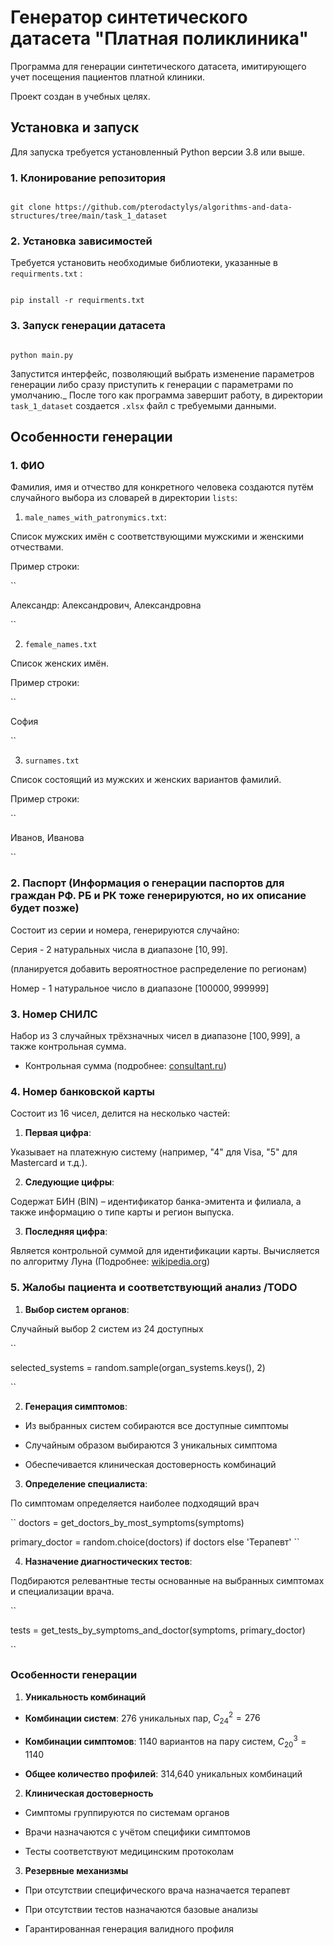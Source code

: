﻿
  

# Генератор синтетического датасета "Платная поликлиника"

  

  

  

Программа для генерации синтетического датасета, имитирующего учет посещения пациентов платной клиники.

  

  

Проект создан в учебных целях.

  

  

  

## Установка и запуск

  

  

Для запуска требуется установленный Python версии 3.8 или выше.

  

  

  

### 1. Клонирование репозитория

  

  

```

git clone https://github.com/pterodactylys/algorithms-and-data-structures/tree/main/task_1_dataset

```

  

  

### 2. Установка зависимостей

  

  

Требуется установить необходимые библиотеки, указанные в ``requirments.txt`` :

  

  

```

pip install -r requirments.txt

```

  

  

### 3. Запуск генерации датасета

  

  

```

python main.py

```

  

  
Запустится интерфейс, позволяющий выбрать изменение параметров генерации либо сразу приступить к генерации с параметрами по умолчанию._ 
После того как программа завершит работу, в директории ``task_1_dataset`` создается ``.xlsx`` файл с требуемыми данными.

  

  

  

## Особенности генерации

  

  

  

### 1. ФИО

  

  

Фамилия, имя и отчество для конкретного человека создаются путём случайного выбора из словарей в директории ``lists``:

  

  

1.  ``male_names_with_patronymics.txt``:

  

  

Список мужских имён с соответствующими мужскими и женскими отчествами.

  

  

Пример строки:

  

  

``

Александр: Александрович, Александровна

``

  

  

  

2.  ``female_names.txt``

  

  

Список женских имён.

  

  

Пример строки:

  

  

``

София

``

  

  

  

3.  ``surnames.txt``

  

  

Список состоящий из мужских и женских вариантов фамилий.

  

  

Пример строки:

  

  

``

Иванов, Иванова

``

  

  

### 2. Паспорт (Информация о генерации паспортов для граждан РФ. РБ и РК тоже генерируются, но их описание будет позже)

  

Состоит из серии и номера, генерируются случайно:

  

  

Серия - 2 натуральных числа в диапазоне $[10, 99]$.

  

(планируется добавить вероятностное распределение по регионам)

  

  

Номер - 1 натуральное число в диапазоне $[100000, 999999]$

  

  

### 3. Номер СНИЛС

  

  

Набор из 3 случайных трёхзначных чисел в диапазоне $[100, 999]$, а также контрольная сумма.

  

+ Контрольная сумма (подробнее: [consultant.ru](https://www.consultant.ru/document/cons_doc_LAW_142584/1d9155a863a5949b14b95ecbb536aa84856a2a2e/))

  

### 4. Номер банковской карты

  

Состоит из 16 чисел, делится на несколько частей:

  

1.  **Первая цифра**:

  

Указывает на платежную систему (например, "4" для Visa, "5" для Mastercard и т.д.).

  

  

2.  **Следующие цифры**:

  

Содержат БИН (BIN) – идентификатор банка-эмитента и филиала, а также информацию о типе карты и регион выпуска.

  

  

3.  **Последняя цифра**:

  

Является контрольной суммой для идентификации карты. Вычисляется по алгоритму Луна (Подробнее: [wikipedia.org](https://ru.wikipedia.org/wiki/%D0%90%D0%BB%D0%B3%D0%BE%D1%80%D0%B8%D1%82%D0%BC_%D0%9B%D1%83%D0%BD%D0%B0))

  

### 5. Жалобы пациента и соответствующий анализ /TODO

1.  **Выбор систем органов**:

  

Случайный выбор 2 систем из 24 доступных

  

``

selected_systems = random.sample(organ_systems.keys(), 2)

``

  

2.  **Генерация симптомов**:

  

- Из выбранных систем собираются все доступные симптомы

- Случайным образом выбираются 3 уникальных симптома

- Обеспечивается клиническая достоверность комбинаций

  

3.  **Определение специалиста**:

  

По симптомам определяется наиболее подходящий врач

``
doctors = get_doctors_by_most_symptoms(symptoms)

primary_doctor = random.choice(doctors) if doctors else 'Терапевт'
``

  

4.  **Назначение диагностических тестов**:

  

Подбираются релевантные тесты основанные на выбранных симптомах и специализации врача.

``

tests = get_tests_by_symptoms_and_doctor(symptoms, primary_doctor)

``

### Особенности генерации

  

1.  **Уникальность комбинаций**

  

-  **Комбинации систем**: 276 уникальных пар, $С _{24}^2 = 276$

-  **Комбинации симптомов**: 1140 вариантов на пару систем, $С_{20}^{3} = 1140$

-  **Общее количество профилей**: 314,640 уникальных комбинаций

  

2.  **Клиническая достоверность**

  

- Симптомы группируются по системам органов

- Врачи назначаются c учётом специфики симптомов

- Тесты соответствуют медицинским протоколам

  

3.  **Резервные механизмы**

  

- При отсутствии специфического врача назначается терапевт

- При отсутствии тестов назначаются базовые анализы

- Гарантированная генерация валидного профиля